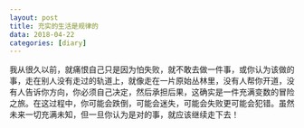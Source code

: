 ```yaml
---
layout: post
title: 充实的生活是规律的
data: 2018-04-22
categories: [diary]
---
```


我从很久以前，就痛恨自己只是因为怕失败，就不敢去做一件事，或你认为该做的事，走在别人没有走过的轨道上，就像走在一片原始丛林里，没有人帮你开道，没有人告诉你方向，你必须自己决定，然后承担后果，这确实是一件充满变数的冒险之旅。在这过程中，你可能会跌倒，可能会迷失，可能会失败更可能会犯错。虽然未来一切充满未知，但一旦你认为是对的事，就应该继续走下去！